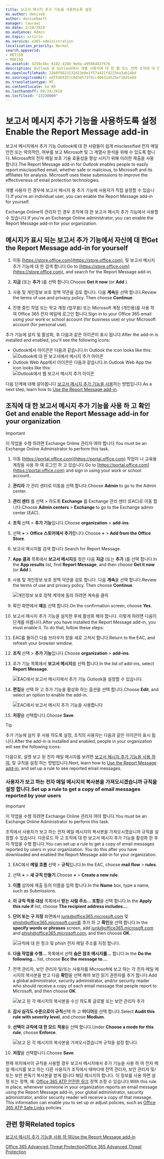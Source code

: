 ```yaml
---
title: 보고서 메시지 추가 기능을 사용하도록 설정
ms.author: deniseb
author: denisebmsft
manager: laurawi
ms.date: 2/28/2018
ms.audience: Admin
ms.topic: article
ms.service: o365-administration
localization_priority: Normal
search.appverid:
- MET150
- MOE150
ms.assetid: 4250c4bc-6102-420b-9e0a-a95064837676
description: Outlook 및 Outlook에서 개별 사용자에 대 한 웹 또는 전체 조직에 대 한 보고서 메시지 추가 기능을 사용 하는 방법에 알아봅니다.
ms.openlocfilehash: 2260f8823132d23e0e1f57a421fd223ea3ab14bd
ms.sourcegitcommit: edf5db9357c0d34573f8cc406314525ef10d1eb9
ms.translationtype: MT
ms.contentlocale: ko-KR
ms.lasthandoff: 08/28/2018
ms.locfileid: "23230000"
---
```

# <a name="enable-the-report-message-add-in"></a><span data-ttu-id="efe70-103">보고서 메시지 추가 기능을 사용하도록 설정</span><span class="sxs-lookup"><span data-stu-id="efe70-103">Enable the Report Message add-in</span></span>

<span data-ttu-id="efe70-p101">보고서 메시지에서 추가 기능 Outlook에 대 한 사람들이 쉽게 misclassified 전자 메일 안전 또는 악의적인, 여부를 보고 Microsoft 및 그 계열사 분석을 위해 수 있도록 합니다. Microsoft의 전자 메일 보호 기술 효율성을 향상 시키기 위해 이러한 제출을 사용 합니다.</span><span class="sxs-lookup"><span data-stu-id="efe70-p101">The Report Message add-in for Outlook enables people to easily report misclassified email, whether safe or malicious, to Microsoft and its affiliates for analysis. Microsoft uses these submissions to improve the effectiveness of email protection technologies.</span></span>
  
<span data-ttu-id="efe70-106">개별 사용자 인 경우에 보고서 메시지 용 추가 기능에 사용자가 직접 설정할 수 있습니다.</span><span class="sxs-lookup"><span data-stu-id="efe70-106">If you're an individual user, you can enable the Report Message add-in for yourself.</span></span> 
  
<span data-ttu-id="efe70-107">Exchange Online의 관리자 인 경우 조직에 대 한 보고서 메시지 추가 기능에서 사용할 수 있습니다.</span><span class="sxs-lookup"><span data-stu-id="efe70-107">If you're an Exchange Online administrator, you can enable the Report Message add-in for your organization.</span></span>
    
## <a name="get-the-report-message-add-in-for-yourself"></a><span data-ttu-id="efe70-108">메시지가 표시 되는 보고서 추가 기능에서 자신에 대 한</span><span class="sxs-lookup"><span data-stu-id="efe70-108">Get the Report Message add-in for yourself</span></span>

1. <span data-ttu-id="efe70-109">이동 [https://store.office.com](https://store.office.com), 및 보고서 메시지 추가 기능에 대 한 검색 합니다.</span><span class="sxs-lookup"><span data-stu-id="efe70-109">Go to [https://store.office.com](https://store.office.com), and search for the Report Message add-in.</span></span>
    
2. <span data-ttu-id="efe70-110">**지금** (또는 **추가** )를 선택 합니다.</span><span class="sxs-lookup"><span data-stu-id="efe70-110">Choose **Get it now** (or **Add** ).</span></span> 
    
3. <span data-ttu-id="efe70-p102">사용 및 개인정보 보호 정책 약관을 검토 합니다. 다음 **계속**을 선택 합니다.</span><span class="sxs-lookup"><span data-stu-id="efe70-p102">Review the terms of use and privacy policy. Then choose **Continue**.</span></span> 
    
4. <span data-ttu-id="efe70-113">진행 중인 작업 또는 학교 계정 (업무용) 또는 Microsoft 계정 (개인용)를 사용 하 여 Office 365 전자 메일에 로그인 합니다.</span><span class="sxs-lookup"><span data-stu-id="efe70-113">Sign in to your Office 365 email using your work or school account (for business use) or your Microsoft account (for personal use).</span></span>
    
<span data-ttu-id="efe70-114">추가 기능에 설치 및 활성화, 후 다음과 같은 아이콘이 표시 됩니다.</span><span class="sxs-lookup"><span data-stu-id="efe70-114">After the add-in is installed and enabled, you'll see the following icons:</span></span> 

- <span data-ttu-id="efe70-115">Outlook에서 아이콘은 다음과 같습니다.</span><span class="sxs-lookup"><span data-stu-id="efe70-115">In Outlook the icon looks like this:</span></span> </br> ![Outlook에 대 한 보고서에서 메시지 추가 아이콘](media/OutlookReportMessageIcon.png)</br>
- <span data-ttu-id="efe70-117">Outlook Web App에서 아이콘은 다음과 같습니다.</span><span class="sxs-lookup"><span data-stu-id="efe70-117">In Outlook Web App the icon looks like this:</span></span></br>![Outlook에서 웹 보고서 메시지 추가 아이콘](media/d9326d0b-1769-4bc2-ae58-51f0ebc69a17.png)</br>

  
<span data-ttu-id="efe70-119">다음 단계에 대해 알아봅니다 [보고서 메시지 추가 기능을 사용](https://support.office.com/article/b5caa9f1-cdf3-4443-af8c-ff724ea719d2)하는 방법입니다.</span><span class="sxs-lookup"><span data-stu-id="efe70-119">As a next step, learn how to [Use the Report Message add-in](https://support.office.com/article/b5caa9f1-cdf3-4443-af8c-ff724ea719d2).</span></span>
  
## <a name="get-and-enable-the-report-message-add-in-for-your-organization"></a><span data-ttu-id="efe70-120">조직에 대 한 보고서 메시지 추가 기능을 사용 하 고 확인</span><span class="sxs-lookup"><span data-stu-id="efe70-120">Get and enable the Report Message add-in for your organization</span></span>

> [!IMPORTANT]
> <span data-ttu-id="efe70-121">이 작업을 수행 하려면 Exchange Online 관리자 여야 합니다.</span><span class="sxs-lookup"><span data-stu-id="efe70-121">You must be an Exchange Online Administrator to perform this task.</span></span>
  
1. <span data-ttu-id="efe70-122">이동 [https://portal.office.com](https://portal.office.com) 작업이 나 교육용 계정을 사용 하 여 로그인 하 고 있습니다.</span><span class="sxs-lookup"><span data-stu-id="efe70-122">Go to [https://portal.office.com](https://portal.office.com) and sign in using your work or school account.</span></span> 
    
2. <span data-ttu-id="efe70-123">**관리자** 가 관리 센터로 이동을 선택 합니다.</span><span class="sxs-lookup"><span data-stu-id="efe70-123">Choose **Admin** to go to the Admin center.</span></span> 
    
3. <span data-ttu-id="efe70-124">**관리 센터** 를 선택 \> 하도록 **Exchange** 를 Exchange 관리 센터 (EAC)로 이동 합니다.</span><span class="sxs-lookup"><span data-stu-id="efe70-124">Choose **Admin centers** \> **Exchange** to go to the Exchange admin center (EAC).</span></span> 
    
4. <span data-ttu-id="efe70-125">**조직** 선택 \> **추가 기능**입니다.</span><span class="sxs-lookup"><span data-stu-id="efe70-125">Choose **organization** \> **add-ins**.</span></span> 
    
5. <span data-ttu-id="efe70-126">선택 **+** \> **Office 스토어에서 추가**합니다.</span><span class="sxs-lookup"><span data-stu-id="efe70-126">Choose **+** \> **Add from the Office Store**.</span></span> 
    
6. <span data-ttu-id="efe70-127">보고서 메시지를 검색 합니다.</span><span class="sxs-lookup"><span data-stu-id="efe70-127">Search for Report Message.</span></span>
    
7. <span data-ttu-id="efe70-128">**App 결과** 목록에서 **보고서 메시지**를 찾은 다음 **지금** (또는 **추가** )를 선택 합니다.</span><span class="sxs-lookup"><span data-stu-id="efe70-128">In the **App results** list, find **Report Message**, and then choose **Get it now** (or **Add** ).</span></span> 
    
8. <span data-ttu-id="efe70-p103">사용 및 개인정보 보호 정책 약관을 검토 합니다. 다음 **계속**을 선택 합니다.</span><span class="sxs-lookup"><span data-stu-id="efe70-p103">Review the terms of use and privacy policy. Then choose **Continue**.</span></span> 
    
    ![개인정보 보호 정책 계약에 동의 하려면 계속을 클릭](media/3c813cd6-1601-4791-97dc-f8edbbd3fb6b.png)
  
9. <span data-ttu-id="efe70-132">확인 화면에서 **예**를 선택 합니다.</span><span class="sxs-lookup"><span data-stu-id="efe70-132">On the confirmation screen, choose **Yes**.</span></span> 
    
10. <span data-ttu-id="efe70-p104">보고서 메시지 추가 기능을 설치한 후에 활성화 해야 합니다. 이렇게 하려면 다음이 단계를 따릅니다.</span><span class="sxs-lookup"><span data-stu-id="efe70-p104">After you have installed the Report Message add-in, you must enable it. To do that, follow these steps:</span></span>
    
1. <span data-ttu-id="efe70-135">EAC를 돌아간 다음 브라우저 창을 새로 고쳐서 합니다.</span><span class="sxs-lookup"><span data-stu-id="efe70-135">Return to the EAC, and refresh your browser window.</span></span>
    
2. <span data-ttu-id="efe70-136">**조직** 선택 \> **추가 기능**입니다.</span><span class="sxs-lookup"><span data-stu-id="efe70-136">Choose **organization** \> **add-ins**.</span></span> 
    
3. <span data-ttu-id="efe70-137">추가 기능 목록에서 **보고서 메시지**를 선택 합니다.</span><span class="sxs-lookup"><span data-stu-id="efe70-137">In the list of add-ins, select **Report Message**.</span></span> 
    
    ![EAC에서 보고서 메시지에서 추가 기능 Outlook을 설정할 수 있습니다.](media/b496743c-55fa-4cdb-aa06-0b2a7aec6dab.png)
  
4. <span data-ttu-id="efe70-139">**편집**을 선택 하 고 추가 기능을 활성화 하는 옵션을 선택 합니다.</span><span class="sxs-lookup"><span data-stu-id="efe70-139">Choose **Edit**, and select an option to enable the add-in.</span></span> 
    
    ![EAC에서 보고서 메시지 추가 기능을 사용합니다](media/578b1b66-3620-4a8a-9819-1c9cc6836f37.png)
  
5. <span data-ttu-id="efe70-141">**저장**을 선택합니다.</span><span class="sxs-lookup"><span data-stu-id="efe70-141">Choose **Save**.</span></span> 
    
> [!TIP]
> <span data-ttu-id="efe70-142">추가 기능에 설치 후 사용 하도록 설정, 조직의 사용자는 다음과 같은 아이콘이 표시 됩니다.</span><span class="sxs-lookup"><span data-stu-id="efe70-142">After the add-in is installed and enabled, people in your organization will see the following icons:</span></span> 
  
<span data-ttu-id="efe70-143">다음으로, 설명 보고 된 전자 메일 메시지를 보려면 [보고서 메시지 추가 기능을 사용 하 여](https://support.office.com/article/b5caa9f1-cdf3-4443-af8c-ff724ea719d2), 및 규칙을 설정 하는 방법입니다.</span><span class="sxs-lookup"><span data-stu-id="efe70-143">Next, learn how to [Use the Report Message add-in](https://support.office.com/article/b5caa9f1-cdf3-4443-af8c-ff724ea719d2), and set up a rule to see reported email messages.</span></span>
  
### <a name="set-up-a-rule-to-get-a-copy-of-email-messages-reported-by-your-users"></a><span data-ttu-id="efe70-144">사용자가 보고 하는 전자 메일 메시지의 복사본을 가져오시겠습니까 규칙을 설정 합니다.</span><span class="sxs-lookup"><span data-stu-id="efe70-144">Set up a rule to get a copy of email messages reported by your users</span></span>

> [!IMPORTANT]
> <span data-ttu-id="efe70-145">이 작업을 수행 하려면 Exchange Online 관리자 여야 합니다.</span><span class="sxs-lookup"><span data-stu-id="efe70-145">You must be an Exchange Online Administrator to perform this task.</span></span>
  
<span data-ttu-id="efe70-p105">조직에서 사용자가 보고 하는 전자 메일 메시지의 복사본을 가져오시겠습니까 규칙을 설정할 수 있습니다. 다운로드 하 고 조직에 대 한 보고서 메시지 추가 기능을 활성화 한 후이 작업을 수행 합니다.</span><span class="sxs-lookup"><span data-stu-id="efe70-p105">You can set up a rule to get a copy of email messages reported by users in your organization. You do this after you have downloaded and enabled the Report Message add-in for your organization.</span></span>
  
1. <span data-ttu-id="efe70-148">EAC에서 **메일 흐름** 선택 \> **규칙**입니다.</span><span class="sxs-lookup"><span data-stu-id="efe70-148">In the EAC, choose **mail flow** \> **rules**.</span></span> 
    
2. <span data-ttu-id="efe70-149">선택 **+** \> **새 규칙 만들기**.</span><span class="sxs-lookup"><span data-stu-id="efe70-149">Choose **+** \> **Create a new rule**.</span></span> 
    
3. <span data-ttu-id="efe70-150">**이름** 상자에 제출 등의 이름을 입력 합니다.</span><span class="sxs-lookup"><span data-stu-id="efe70-150">In the **Name** box, type a name, such as Submissions.</span></span>
    
4. <span data-ttu-id="efe70-151">**이 규칙 적용 대상** 목록에서 **받는 사람 주소... 포함**을 선택 합니다.</span><span class="sxs-lookup"><span data-stu-id="efe70-151">In the **Apply this rule if** list, choose **The recipient address includes...**.</span></span> 
    
5. <span data-ttu-id="efe70-152">**단어 또는 구 지정** 화면에서 junk@office365.microsoft.com 및 phish@office365.microsoft.com를 추가 하 고 **확인**을 선택 합니다.</span><span class="sxs-lookup"><span data-stu-id="efe70-152">In the **specify words or phrases** screen, add junk@office365.microsoft.com and phish@office365.microsoft.com, and then choose **OK**.</span></span> 
    
    ![규칙에 대 한 정크 및 phish 전자 메일 주소를 지정 합니다.](media/018c1833-f336-4333-a45c-f2e8b75cd698.png)
  
6. <span data-ttu-id="efe70-154">**다음 작업을 수행...** 목록에서 선택 **숨은 참조 메시지를...** 합니다.</span><span class="sxs-lookup"><span data-stu-id="efe70-154">In the **Do the following...** list, choose **Bcc the message to...**.</span></span> 
    
7. <span data-ttu-id="efe70-155">전역 관리자, 보안 관리자 및/또는 사용자를 Microsoft에 보고 하는 각 전자 메일 메시지의 복사본을 받고 다음 **확인**을 선택 해야 보안 읽기 권한자를 추가 합니다.</span><span class="sxs-lookup"><span data-stu-id="efe70-155">Add a global administrator, security administrator, and/or security reader who should receive a copy of each email message that people report to Microsoft, and then choose **OK**.</span></span> 
    
    ![보고 된 각 메시지의 복사본을 수신 하도록 글로벌 또는 보안 관리자 추가](media/a91ab9d1-66f2-4a2e-9dc1-f9f81a2298ad.png)
  
8. <span data-ttu-id="efe70-157">**감사 심각도 수준으로이 규칙**선택 하 고 **미디어**를 선택 합니다.</span><span class="sxs-lookup"><span data-stu-id="efe70-157">Select **Audit this rule with severity level**, and choose **Medium**.</span></span> 
    
9. <span data-ttu-id="efe70-158">**선택이 규칙에 대 한 모드** **적용**을 선택 합니다.</span><span class="sxs-lookup"><span data-stu-id="efe70-158">Under **Choose a mode for this rule**, choose **Enforce**.</span></span> 
    
    ![보고 된 각 메시지의 복사본을 가져오시겠습니까 규칙을 설정 합니다.](media/f1cd95ce-e40d-4a8a-8f48-893469eba691.png)
  
10. <span data-ttu-id="efe70-160">**저장**을 선택합니다.</span><span class="sxs-lookup"><span data-stu-id="efe70-160">Choose **Save**.</span></span> 
    
<span data-ttu-id="efe70-p106">현재 위치에서이 규칙을 사용할 경우 보고서 메시지에서 추가 기능을 사용 하 여 전자 메일 메시지를 보고 하는 다른 사용자가 조직에서 때마다에 전역 관리자, 보안 관리자 및/또는 보안 판독기 복사본을 받게 됩니다 해당 메시지의 합니다. 이 정보를 사용 하면 설정 또는 정책, 예: [Office 365 ATP 안전한 링크](atp-safe-links.md) 정책 조정 수 있습니다.</span><span class="sxs-lookup"><span data-stu-id="efe70-p106">With this rule in place, whenever someone in your organization reports an email message using the Report Message add-in, your global administrator, security administrator, and/or security reader will receive a copy of that message. This information can enable you to set up or adjust policies, such as [Office 365 ATP Safe Links](atp-safe-links.md) policies.</span></span> 
  
## <a name="related-topics"></a><span data-ttu-id="efe70-163">관련 항목</span><span class="sxs-lookup"><span data-stu-id="efe70-163">Related topics</span></span>

[<span data-ttu-id="efe70-164">보고서 메시지 추가 기능을 사용 하 여</span><span class="sxs-lookup"><span data-stu-id="efe70-164">Use the Report Message add-in</span></span>](https://support.office.com/article/b5caa9f1-cdf3-4443-af8c-ff724ea719d2)
  
[<span data-ttu-id="efe70-165">Office 365 Advanced Threat Protection</span><span class="sxs-lookup"><span data-stu-id="efe70-165">Office 365 Advanced Threat Protection</span></span>](office-365-atp.md)
  

